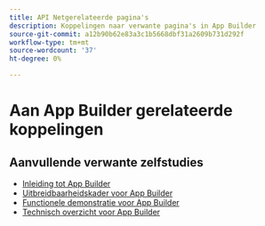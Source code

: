 ```yaml
---
title: API Netgerelateerde pagina's
description: Koppelingen naar verwante pagina's in App Builder
source-git-commit: a12b90b62e83a3c1b5668dbf31a2609b731d292f
workflow-type: tm+mt
source-wordcount: '37'
ht-degree: 0%

---
```


# Aan App Builder gerelateerde koppelingen

## Aanvullende verwante zelfstudies

* [Inleiding tot App Builder](../app-builder/introduction-to-app-builder.md)
* [Uitbreidbaarheidskader voor App Builder](../app-builder/extensibility-framework-commerce-eventing.md)
* [Functionele demonstratie voor App Builder](../app-builder/app-builder-functional-demonstration.md)
* [Technisch overzicht voor App Builder](../app-builder/app-builder-technical-overview.md)
